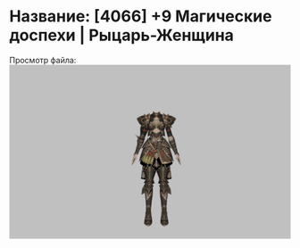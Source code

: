 # Название: [4066] +9 Магические доспехи | Рыцарь-Женщина

Просмотр файла:
![p010006.png](p010006.png)